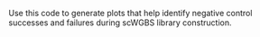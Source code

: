 Use this code to generate plots that help identify negative control successes and failures during scWGBS library construction.
